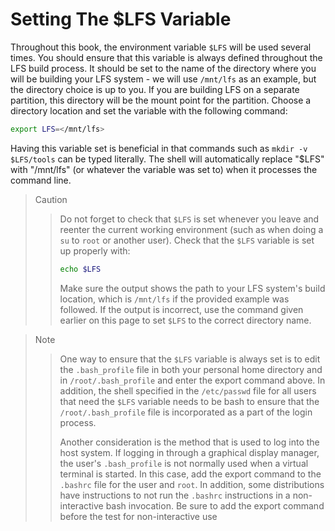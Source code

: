 # Setting The $LFS Variable

Throughout this book, the environment variable `$LFS` will be used several times. You should ensure that this variable is always defined throughout the LFS build process. It should be set to the name of the directory where you will be building your LFS system - we will use `/mnt/lfs` as an example, but the directory choice is up to you. If you are building LFS on a separate partition, this directory will be the mount point for the partition. Choose a directory location and set the variable with the following command:

```bash
export LFS=</mnt/lfs>
```
Having this variable set is beneficial in that commands such as `mkdir -v $LFS/tools` can be typed literally. The shell will automatically replace "$LFS" with "/mnt/lfs" (or whatever the variable was set to) when it processes the command line.

> Caution
>> Do not forget to check that `$LFS` is set whenever you leave and reenter the current working environment (such as when doing a `su` to `root` or another user). Check that the `$LFS` variable is set up properly with:
>> ```bash
>> echo $LFS
>> ```
>> Make sure the output shows the path to your LFS system's build location, which is `/mnt/lfs` if the provided example was followed. If the output is incorrect, use the command given earlier on this  page to set `$LFS` to the correct directory name.

> Note
>> One way to ensure that the `$LFS` variable is always set is to edit the `.bash_profile` file in both your personal home directory and in `/root/.bash_profile` and enter the export command above.  In addition, the shell specified in the `/etc/passwd` file for all users that need the `$LFS` variable needs to be bash to ensure that the `/root/.bash_profile` file is incorporated as a part of the login process.
>>
>> Another consideration is the method that is used to log into the host system.  If logging in through a graphical display manager, the user's `.bash_profile` is not normally used when a virtual terminal is started.  In this case, add the export command to the `.bashrc` file for the user and `root`.  In addition, some distributions have instructions to not run the `.bashrc` instructions in a non-interactive bash invocation.  Be sure to add the export command before the test for non-interactive use